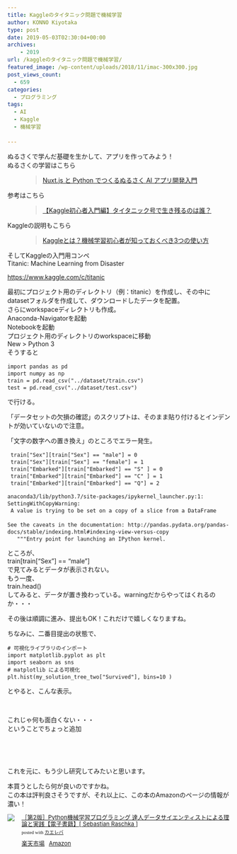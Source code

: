 ```yaml
---
title: Kaggleのタイタニック問題で機械学習
author: KONNO Kiyotaka
type: post
date: 2019-05-03T02:30:04+00:00
archives:
    - 2019
url: /kaggleのタイタニック問題で機械学習/
featured_image: /wp-content/uploads/2018/11/imac-300x300.jpg
post_views_count:
  - 659
categories:
  - プログラミング
tags:
  - AI
  - Kaggle
  - 機械学習

---
```

ぬるさくで学んだ基礎を生かして、アプリを作ってみよう！  
ぬるさくの学習はこちら<figure class="wp-block-embed is-type-rich is-provider-programmers-office">

<div class="wp-block-embed__wrapper">
  <blockquote class="wp-embedded-content" data-secret="iU0lwpo2NC">
    <a href="https://www.programmers-office.ml/nuxt-js-%e3%81%a8-python-%e3%81%a6%e3%82%99%e3%81%a4%e3%81%8f%e3%82%8b%e3%81%ac%e3%82%8b%e3%81%95%e3%81%8f-ai-%e3%82%a2%e3%83%95%e3%82%9a%e3%83%aa%e9%96%8b%e7%99%ba%e5%85%a5%e9%96%80/">Nuxt.js と Python でつくるぬるさく AI アプリ開発入門</a>
  </blockquote>
</div></figure> 

参考はこちら<figure class="wp-block-embed-wordpress wp-block-embed is-type-wp-embed is-provider-機械学習-入門コースの決定版-機械学習エンジニアを目指すならcodexa（コデクサ）">

<div class="wp-block-embed__wrapper">
  <blockquote class="wp-embedded-content" data-secret="vwQyl8W58r">
    <a href="https://www.codexa.net/kaggle-titanic-beginner/">【Kaggle初心者入門編】タイタニック号で生き残るのは誰？</a>
  </blockquote>
</div></figure> 

Kaggleの説明もこちら  
<figure class="wp-block-embed-wordpress wp-block-embed is-type-wp-embed is-provider-機械学習-入門コースの決定版-機械学習エンジニアを目指すならcodexa（コデクサ）">

<div class="wp-block-embed__wrapper">
  <blockquote class="wp-embedded-content" data-secret="2dbBgSKc8t">
    <a href="https://www.codexa.net/what-is-kaggle/">Kaggleとは？機械学習初心者が知っておくべき3つの使い方</a>
  </blockquote>
</div></figure> 

そしてKaggleの入門用コンペ  
Titanic: Machine Learning from Disaster  


<a href="https://www.kaggle.com/c/titanic" target="_blank" rel="noreferrer noopener" aria-label=" (opens in a new tab)">https://www.kaggle.com/c/titanic</a>

最初にプロジェクト用のディレクトリ（例：titanic）を作成し、その中にdatasetフォルダを作成して、ダウンロードしたデータを配置。  
さらにworkspaceディレクトリも作成。  
Anaconda-Navigatorを起動  
Notebookを起動  
プロジェクト用のディレクトリのworkspaceに移動  
New > Python 3  
そうすると

<pre class="wp-block-code"><code>import pandas as pd
import numpy as np
train = pd.read_csv("../dataset/train.csv")
test = pd.read_csv("../dataset/test.csv")</code></pre>

で行ける。

「データセットの欠損の確認」のスクリプトは、そのまま貼り付けるとインデントが効いていないので注意。

「文字の数字への置き換え」のところでエラー発生。  


<pre class="wp-block-code"><code> train["Sex"][train["Sex"] == "male"] = 0
 train["Sex"][train["Sex"] == "female"] = 1
 train["Embarked"][train["Embarked"] == "S" ] = 0
 train["Embarked"][train["Embarked"] == "C" ] = 1
 train["Embarked"][train["Embarked"] == "Q"] = 2</code></pre>

<pre class="wp-block-code"><code>anaconda3/lib/python3.7/site-packages/ipykernel_launcher.py:1: SettingWithCopyWarning: 
 A value is trying to be set on a copy of a slice from a DataFrame

See the caveats in the documentation: http://pandas.pydata.org/pandas-docs/stable/indexing.html#indexing-view-versus-copy
   """Entry point for launching an IPython kernel.</code></pre>

ところが、  
train[train[&#8220;Sex&#8221;] == &#8220;male&#8221;]  
で見てみるとデータが表示されない。  
もう一度、  
train.head()  
してみると、データが置き換わっている。warningだからやってはくれるのか・・・

その後は順調に進み、提出もOK！これだけで嬉しくなりますね。

ちなみに、二番目提出の状態で、

<pre class="wp-block-code"><code># 可視化ライブラリのインポート
import matplotlib.pyplot as plt
import seaborn as sns
# matplotlib による可視化
plt.hist(my_solution_tree_two["Survived"], bins=10 )</code></pre>

とやると、こんな表示。<figure class="wp-block-image">

<img src="/uploads/2019/05/hist.png?ssl=1" alt="" class="wp-image-2911" srcset="/uploads/2019/05/hist.png?w=388&ssl=1 388w, /uploads/2019/05/hist.png?resize=300%2C277&ssl=1 300w" sizes="(max-width: 388px) 100vw, 388px" data-recalc-dims="1" /> </figure> 

これじゃ何も面白くない・・・  
ということでちょっと追加<figure class="wp-block-image">

<img src="/uploads/2019/05/groupby.png?ssl=1" alt="" class="wp-image-2916" srcset="/uploads/2019/05/groupby.png?w=470&ssl=1 470w, /uploads/2019/05/groupby.png?resize=300%2C89&ssl=1 300w" sizes="(max-width: 470px) 100vw, 470px" data-recalc-dims="1" /> </figure> <figure class="wp-block-image"><img src="/uploads/2019/05/heatmap.png?ssl=1" alt="" class="wp-image-2917" srcset="/uploads/2019/05/heatmap.png?w=416&ssl=1 416w, /uploads/2019/05/heatmap.png?resize=300%2C290&ssl=1 300w" sizes="(max-width: 416px) 100vw, 416px" data-recalc-dims="1" /></figure> 

これを元に、もう少し研究してみたいと思います。

本買うとしたら何が良いのですかね。  
この本は評判良さそうですが、それ以上に、この本のAmazonのページの情報が濃い！

<div class="kaerebalink-box" style="text-align:left;padding-bottom:20px;font-size:small;zoom: 1;overflow: hidden;">
  <div class="kaerebalink-image" style="float:left;margin:0 15px 10px 0;">
    <a href="//af.moshimo.com/af/c/click?a_id=1238335&#038;p_id=54&#038;pc_id=54&#038;pl_id=616&#038;s_v=b5Rz2P0601xu&#038;url=https%3A%2F%2Fitem.rakuten.co.jp%2Frakutenkobo-ebooks%2Fd61306a8667d38e8ae9dd3654b6ce729%2F" target="_blank"  rel="noopener noreferrer"><img src="https://i1.wp.com/thumbnail.image.rakuten.co.jp/@0_mall/rakutenkobo-ebooks/cabinet/7050/2000006157050.jpg?ssl=1" style="border: none;" data-recalc-dims="1" /></a><img src="//i.moshimo.com/af/i/impression?a_id=1238335&#038;p_id=54&#038;pc_id=54&#038;pl_id=616" width="1" height="1" style="border:none;" />
  </div>
  
  <div class="kaerebalink-info" style="line-height:120%;zoom: 1;overflow: hidden;">
    <div class="kaerebalink-name" style="margin-bottom:10px;line-height:120%">
      <a href="//af.moshimo.com/af/c/click?a_id=1238335&#038;p_id=54&#038;pc_id=54&#038;pl_id=616&#038;s_v=b5Rz2P0601xu&#038;url=https%3A%2F%2Fitem.rakuten.co.jp%2Frakutenkobo-ebooks%2Fd61306a8667d38e8ae9dd3654b6ce729%2F" target="_blank"  rel="noopener noreferrer">［第2版］Python機械学習プログラミング 達人データサイエンティストによる理論と実践【電子書籍】[ Sebastian Raschka ]</a><img src="//i.moshimo.com/af/i/impression?a_id=1238335&#038;p_id=54&#038;pc_id=54&#038;pl_id=616" width="1" height="1" style="border:none;" />
      <div class="kaerebalink-powered-date" style="font-size:8pt;margin-top:5px;font-family:verdana;line-height:120%">
        posted with <a href="https://kaereba.com" rel="nofollow noopener noreferrer" target="_blank">カエレバ</a>
      </div>
    </div>
    <div class="kaerebalink-detail" style="margin-bottom:5px;">
    </div>
    <div class="kaerebalink-link1" style="margin-top:10px;">
      <div class="shoplinkrakuten" style="display:inline;margin-right:5px">
        <a href="//af.moshimo.com/af/c/click?a_id=1238335&#038;p_id=54&#038;pc_id=54&#038;pl_id=616&#038;s_v=b5Rz2P0601xu&#038;url=https%3A%2F%2Fsearch.rakuten.co.jp%2Fsearch%2Fmall%2F%255B%25E7%25AC%25AC2%25E7%2589%2588%255DPython%2520%25E6%25A9%259F%25E6%25A2%25B0%25E5%25AD%25A6%25E7%25BF%2592%25E3%2583%2597%25E3%2583%25AD%25E3%2582%25B0%25E3%2583%25A9%25E3%2583%259F%25E3%2583%25B3%25E3%2582%25B0%2F-%2Ff.1-p.1-s.1-sf.0-st.A-v.2%3Fx%3D0" target="_blank"  rel="noopener noreferrer">楽天市場</a><img src="//i.moshimo.com/af/i/impression?a_id=1238335&#038;p_id=54&#038;pc_id=54&#038;pl_id=616" width="1" height="1" style="border:none;" />
      </div>
      <div class="shoplinkamazon" style="display:inline;margin-right:5px">
        <a href="//af.moshimo.com/af/c/click?a_id=1238337&#038;p_id=170&#038;pc_id=185&#038;pl_id=4062&#038;s_v=b5Rz2P0601xu&#038;url=https%3A%2F%2Fwww.amazon.co.jp%2Fgp%2Fsearch%3Fkeywords%3D%255B%25E7%25AC%25AC2%25E7%2589%2588%255DPython%2520%25E6%25A9%259F%25E6%25A2%25B0%25E5%25AD%25A6%25E7%25BF%2592%25E3%2583%2597%25E3%2583%25AD%25E3%2582%25B0%25E3%2583%25A9%25E3%2583%259F%25E3%2583%25B3%25E3%2582%25B0%26__mk_ja_JP%3D%25E3%2582%25AB%25E3%2582%25BF%25E3%2582%25AB%25E3%2583%258A" target="_blank"  rel="noopener noreferrer">Amazon</a><img src="//i.moshimo.com/af/i/impression?a_id=1238337&#038;p_id=170&#038;pc_id=185&#038;pl_id=4062" width="1" height="1" style="border:none;" />
      </div>
    </div>
  </div>
  
  <div class="booklink-footer" style="clear: left">
  </div>
</div>